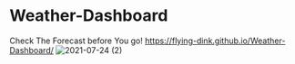 # Weather-Dashboard
Check The Forecast before You go!
 https://flying-dink.github.io/Weather-Dashboard/
![2021-07-24 (2)](https://user-images.githubusercontent.com/83742550/126880108-33acb64b-a60e-4497-ab99-3312c7d000ec.png)
